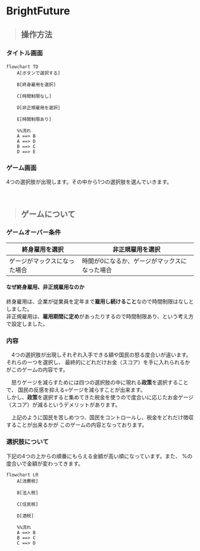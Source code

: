 # BrightFuture
>## 操作方法
### タイトル画面


```mermaid
flowchart TD　
    A[ボタンで選択する]

    B[終身雇用を選択] 
    
    C[時間制限なし] 
    
    D[非正規雇用を選択]

    E[時間制限あり]

    %%流れ
    A ==> B
    A ==> D
    B ==> C
    D ==> E
```

### ゲーム画面
4つの選択肢が出現します。その中から1つの選択肢を選んでいきます。

<br>

>## ゲームについて
### ゲームオーバー条件
|終身雇用を選択|非正規雇用を選択|
|--|--|
|ゲージがマックスになった場合|時間が0になるか、ゲージがマックスになった場合|

#### なぜ終身雇用、非正規雇用なのか
終身雇用は、企業が従業員を定年まで**雇用し続けること**なので時間制限はなしとしました。
<br>
非正規雇用は、**雇用期間に定め**があったりするので時間制限あり、という考え方で設定しました。

### 内容
&emsp;4つの選択肢が出現しそれぞれ入手できる額や国民の怒る度合いが違います。それらの一つを選択し、
最終的にどれだけお金（スコア）を手に入れられるかがこのゲームの内容です。

&emsp;怒りゲージを減らすためには四つの選択肢の中に現れる**政策**を選択することで、
国民の反感を抑える=ゲージを減らすことが出来ます。
<br>
しかし、**政策**を選択すると集めてきた税金を使うので度合いに応じたお金ゲージ（スコア）が減るというデメリットがあります。

&emsp;上記のように国民を苦しめつつ、国民をコントロールし、税金をどれだけ徴収することが出来るかが
このゲームの内容となっております。


### 選択肢について
下記の4つの上からの順番にもらえる金額が高い順になっています。また、
%の度合いで金額が変わってきます。

```mermaid
flowchart LR
    A[消費税]

    B[法人税] 
    
    C[住民税] 
    
    D[酒税]

    %%流れ
    A ==> B
    B ==> C
    C ==> D
```